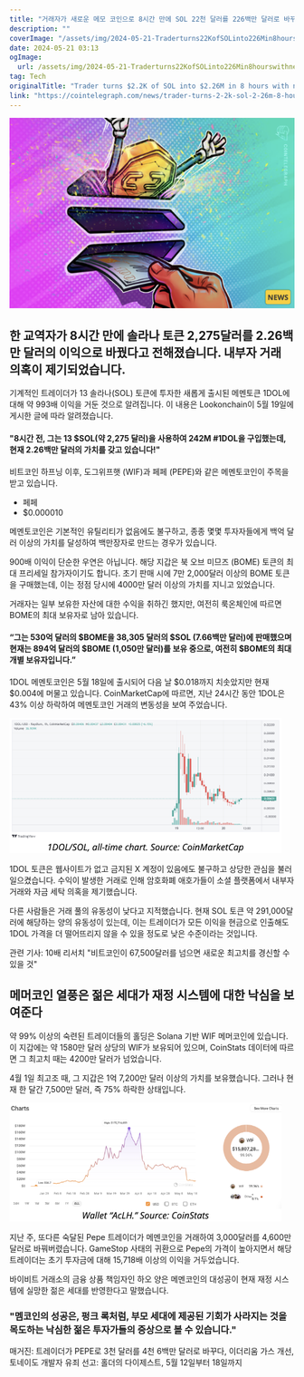 ```yaml
---
title: "거래자가 새로운 메모 코인으로 8시간 만에 SOL 22천 달러를 226백만 달러로 바꾸었습니다"
description: ""
coverImage: "/assets/img/2024-05-21-Traderturns22KofSOLinto226Min8hourswithnewmemecoin_thumbnail.png"
date: 2024-05-21 03:13
ogImage: 
  url: /assets/img/2024-05-21-Traderturns22KofSOLinto226Min8hourswithnewmemecoin_thumbnail.png
tag: Tech
originalTitle: "Trader turns $2.2K of SOL into $2.26M in 8 hours with new memecoin"
link: "https://cointelegraph.com/news/trader-turns-2-2k-sol-2-26m-8-hours-memecoin"
---
```




![Trader turns $2.275 of SOL into $2.26M in 8 hours with new memecoin](/assets/img/2024-05-21-Traderturns22KofSOLinto226Min8hourswithnewmemecoin_thumbnail.png)

## 한 교역자가 8시간 만에 솔라나 토큰 2,275달러를 2.26백만 달러의 이익으로 바꿨다고 전해졌습니다. 내부자 거래 의혹이 제기되었습니다.

기계적인 트레이더가 13 솔라나(SOL) 토큰에 투자한 새롭게 출시된 메멘토큰 1DOL에 대해 약 993배 이익을 거둔 것으로 알려집니다. 이 내용은 Lookonchain이 5월 19일에 게시한 글에 따라 알려졌습니다.


<div class="content-ad"></div>

#### "8시간 전, 그는 13 $SOL(약 2,275 달러)을 사용하여 242M #1DOL을 구입했는데, 현재 2.26백만 달러의 가치를 갖고 있습니다!"

비트코인 하프닝 이후, 도그위프햇 (WIF)과 페페 (PEPE)와 같은 메멘토코인이 주목을 받고 있습니다.
- 페페
- $0.000010

메멘토코인은 기본적인 유틸리티가 없음에도 불구하고, 종종 몇몇 투자자들에게 백억 달러 이상의 가치를 달성하여 백만장자로 만드는 경우가 있습니다.

900배 이익이 단순한 우연은 아닙니다. 해당 지갑은 북 오브 미므즈 (BOME) 토큰의 최대 프리세일 참가자이기도 합니다. 초기 판매 시에 7만 2,000달러 이상의 BOME 토큰을 구매했는데, 이는 정점 당시에 4000만 달러 이상의 가치를 지니고 있었습니다.

거래자는 일부 보유한 자산에 대한 수익을 취하긴 했지만, 여전히 룩온체인에 따르면 BOME의 최대 보유자로 남아 있습니다.

<div class="content-ad"></div>

#### “그는 530억 달러의 $BOME을 38,305 달러의 $SOL (7.66백만 달러)에 판매했으며 현재는 894억 달러의 $BOME (1,050만 달러)를 보유 중으로, 여전히 $BOME의 최대 개별 보유자입니다.”

1DOL 메멘토코인은 5월 18일에 출시되어 다음 날 $0.018까지 치솟았지만 현재 $0.004에 머물고 있습니다. CoinMarketCap에 따르면, 지난 24시간 동안 1DOL은 43% 이상 하락하여 메멘토코인 거래의 변동성을 보여 주었습니다.

![image](/assets/img/2024-05-21-Traderturns22KofSOLinto226Min8hourswithnewmemecoin_0.png)

1DOL 토큰은 웹사이트가 없고 금지된 X 계정이 있음에도 불구하고 상당한 관심을 불러 일으켰습니다. 수익이 발생한 거래로 인해 암호화폐 애호가들이 소셜 플랫폼에서 내부자거래와 자금 세탁 의혹을 제기했습니다.

<div class="content-ad"></div>

다른 사람들은 거래 풀의 유동성이 낮다고 지적했습니다. 현재 SOL 토큰 약 291,000달러에 해당하는 양의 유동성이 있는데, 이는 트레이더가 모든 이익을 현금으로 인출해도 1DOL 가격을 더 떨어뜨리지 않을 수 있을 정도로 낮은 수준이라는 것입니다.

관련 기사: 10배 리서치 "비트코인이 67,500달러를 넘으면 새로운 최고치를 경신할 수 있을 것"

## 메머코인 열풍은 젊은 세대가 재정 시스템에 대한 낙심을 보여준다

약 99% 이상의 숙련된 트레이더들의 홀딩은 Solana 기반 WIF 메머코인에 있습니다. 이 지갑에는 약 1580만 달러 상당의 WIF가 보유되어 있으며, CoinStats 데이터에 따르면 그 최고치 때는 4200만 달러가 넘었습니다.

<div class="content-ad"></div>

4월 1일 최고조 때, 그 지갑은 1억 7,200만 달러 이상의 가치를 보유했습니다. 그러나 현재 한 달간 7,500만 달러, 즉 75% 하락한 상태입니다.

![Traderturns22KofSOLinto226Min8hourswithnewmemecoin](/assets/img/2024-05-21-Traderturns22KofSOLinto226Min8hourswithnewmemecoin_1.png)

지난 주, 또다른 숙달된 Pepe 트레이더가 메멘코인을 거래하여 3,000달러를 4,600만 달러로 바꿔버렸습니다. GameStop 사태의 귀환으로 Pepe의 가격이 높아지면서 해당 트레이더는 초기 투자금에 대해 15,718배 이상의 이익을 거두었습니다.

바이비트 거래소의 금융 상품 책임자인 하오 양은 메멘코인의 대성공이 현재 재정 시스템에 실망한 젊은 세대를 반영한다고 말했습니다.

<div class="content-ad"></div>

### "멤코인의 성공은, 펑크 록처럼, 부모 세대에 제공된 기회가 사라지는 것을 목도하는 낙심한 젊은 투자가들의 증상으로 볼 수 있습니다."

매거진: 트레이더가 PEPE로 3천 달러를 4천 6백만 달러로 바꾸다, 이더리움 가스 개선, 토네이도 개발자 유죄 선고: 홀더의 다이제스트, 5월 12일부터 18일까지